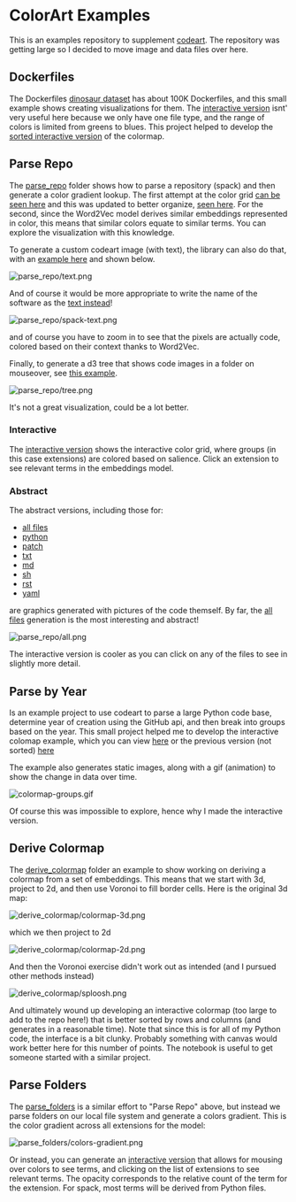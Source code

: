 # ColorArt Examples

This is an examples repository to supplement [codeart](https://github.com/vsoch/codeart).
The repository was getting large so I decided to move image and data files over here.

## Dockerfiles

The Dockerfiles [dinosaur dataset](https://github.com/vsoch/dockerfiles) has about 100K Dockerfiles, 
and this small example shows creating visualizations for them. The [interactive version](https://vsoch.github.io/codeart-examples/dockerfiles/web/) isnt' very useful here because we only have one file type, and the range of colors
is limited from greens to blues. This project helped to develop the [sorted interactive version](https://vsoch.github.io/codeart-examples/dockerfiles/sorted/) of the colormap.

## Parse Repo

The [parse_repo](parse_repo) folder shows how to parse a repository (spack)
and then generate a color gradient lookup. The first attempt at the color grid
[can be seen here](https://vsoch.github.io/codeart-examples/parse_repo/web/)
and this was updated to better organize, [seen here](https://vsoch.github.io/codeart-examples/parse_repo/sorted/).
For the second, since the Word2Vec model derives similar embeddings represented in color,
this means that similar colors equate to similar terms. You can explore the visualization
with this knowledge.

To generate a custom codeart image (with text), the library can
also do that, with an [example here](https://vsoch.github.io/codeart-examples/parse_repo/text.html)
and shown below.

![parse_repo/text.png](parse_repo/text.png)


And of course it would be more appropriate to write the name of the software as the
[text instead](https://vsoch.github.io/codeart-examples/parse_repo/spack.html)!

![parse_repo/spack-text.png](parse_repo/spack-text.png)

and of course you have to zoom in to see that the pixels are actually code, colored
based on their context thanks to Word2Vec.

Finally, to generate a d3 tree that shows code images in a folder on mouseover,
see [this example](https://vsoch.github.io/codeart-examples/parse_repo/tree.html).

![parse_repo/tree.png](parse_repo/tree.png)

It's not a great visualization, could be a lot better.

### Interactive

The [interactive version](https://vsoch.github.io/codeart-examples/parse_repo/web/) shows the interactive color grid, where groups (in this case extensions) are colored based on salience. Click an extension to see relevant terms in the embeddings model.

### Abstract
The abstract versions, including those for:

   - [all files](https://vsoch.github.io/codeart-examples/parse_repo/codeartall.html)
   - [python](https://vsoch.github.io/codeart-examples/parse_repo/codeart.py.html)
   - [patch](https://vsoch.github.io/codeart-examples/parse_repo/codeart.patch.html) 
   - [txt](https://vsoch.github.io/codeart-examples/parse_repo/codeart.txt.html) 
   - [md](https://vsoch.github.io/codeart-examples/parse_repo/codeart.md.html) 
   - [sh](https://vsoch.github.io/codeart-examples/parse_repo/codeart.sh.html) 
   - [rst](https://vsoch.github.io/codeart-examples/parse_repo/codeart.rst.html) 
   - [yaml](https://vsoch.github.io/codeart-examples/parse_repo/codeart.yaml.html) 

are graphics generated with pictures of the code themself. By far, the 
[all files](https://vsoch.github.io/codeart-examples/parse_repo/codeartall.html)
generation is the most interesting and abstract!

![parse_repo/all.png](parse_repo/all.png)


The interactive version is cooler as you can click on any of the files to see
in slightly more detail.

## Parse by Year

Is an example project to use codeart to parse a large Python code base, determine
year of creation using the GitHub api, and then break into groups based on the year.
This small project helped me to develop the interactive colomap example, which
you can view [here](https://vsoch.github.io/codeart-examples/parse_by_year/web) or
the previous version (not sorted) [here](https://vsoch.github.io/codeart-examples/parse_by_year/web-unsorted/)

The example also generates static images, along with a gif (animation) to
show the change in data over time.

![colormap-groups.gif](parse_by_year/colormap-groups.gif)

Of course this was impossible to explore, hence why I made the interactive version.

## Derive Colormap

The [derive_colormap](derive_colormap) folder an example to show working on deriving a colormap from a set of embeddings. 
This means that we start with 3d, project to 2d, and then use Voronoi to
fill border cells. Here is the original 3d map:

![derive_colormap/colormap-3d.png](derive_colormap/colormap-3d.png)

which we then project to 2d

![derive_colormap/colormap-2d.png](derive_colormap/colormap-2d.png)

And then the Voronoi exercise didn't work out as intended (and I pursued other methods
instead)

![derive_colormap/sploosh.png](derive_colormap/sploosh.png)

And ultimately wound up developing an interactive colormap (too large to add to the 
repo here!) that is better sorted by rows and columns (and generates in a reasonable time).
Note that since this is for all of my Python code, the interface is a bit clunky.
Probably something with canvas would work better here for this number of points.
The notebook is useful to get someone started with a similar project.

## Parse Folders

The [parse_folders](parse_folders) is a similar effort to "Parse Repo" above,
but instead we parse folders on our local file system and generate a colors
gradient. This is the color gradient across all extensions for the model:

![parse_folders/colors-gradient.png](parse_folders/colors-gradient.png)

Or instead, you can generate an [interactive version](https://vsoch.github.io/codeart-examples/parse_repo/web/)
that allows for mousing over colors to see terms, and clicking on the list
of extensions to see relevant terms. The opacity corresponds to the relative
count of the term for the extension. For spack, most terms will be derived
from Python files.
